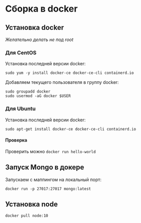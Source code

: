 # Сборка в docker

## Установка docker
*Желательно делать не под root*

### Для CentOS

Установка последней версии docker:
```
sudo yum -y install docker-ce docker-ce-cli containerd.io
```

Добавляем текущего пользователя в группу docker:
```
sudo groupadd docker
sudo usermod -aG docker $USER
```

### Для Ubuntu

Установка последней версии docker:
```
sudo apt-get install docker-ce docker-ce-cli containerd.io
```

#### Проверка

Проверить можно `docker run hello-world`

## Запуск Mongo в докере

Запускаем с маппингом на локальный порт:
```
docker run -p 27017:27017 mongo:latest
```

## Установка node

```
docker pull node:10
```
